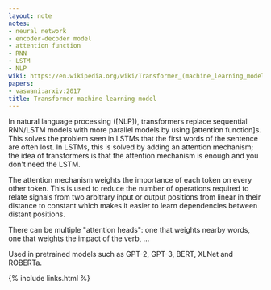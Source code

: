 ```yaml
---
layout: note
notes:
- neural network
- encoder-decoder model
- attention function
- RNN
- LSTM
- NLP
wiki: https://en.wikipedia.org/wiki/Transformer_(machine_learning_model)
papers:
- vaswani:arxiv:2017
title: Transformer machine learning model
---
```


In natural language processing ([NLP]), transformers replace sequential RNN/LSTM models
with more parallel models by using [attention function]s.
This solves the problem seen in LSTMs that the first words of the sentence
are often lost. In LSTMs, this is solved by adding an attention mechanism;
the idea of transformers is that the attention mechanism is enough and you
don't need the LSTM.

The attention mechanism weights the importance of each token on every other token.
This is used to reduce the number of operations required to relate signals from two arbitrary
input or output positions from linear in their distance to constant which makes it easier to
learn dependencies between distant positions.




There can be multiple "attention heads": one that weights nearby words, one that weights
the impact of the verb, ...

Used in pretrained models such as GPT-2, GPT-3, BERT, XLNet and ROBERTa.



{% include links.html %}
